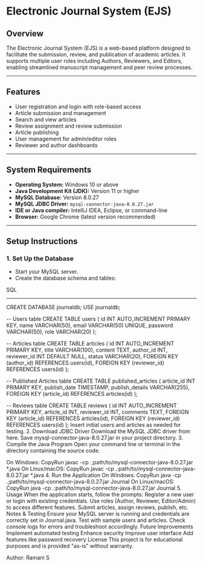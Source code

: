# Electronic Journal System (EJS)

## Overview
The Electronic Journal System (EJS) is a web-based platform designed to facilitate the submission, review, and publication of academic articles. It supports multiple user roles including Authors, Reviewers, and Editors, enabling streamlined manuscript management and peer review processes.

---

## Features
- User registration and login with role-based access
- Article submission and management
- Search and view articles
- Review assignment and review submission
- Article publishing
- User management for admin/editor roles
- Reviewer and author dashboards

---

## System Requirements
- **Operating System:** Windows 10 or above
- **Java Development Kit (JDK):** Version 11 or higher
- **MySQL Database:** Version 8.0.27
- **MySQL JDBC Driver:** `mysql-connector-java-8.0.27.jar`
- **IDE or Java compiler:** IntelliJ IDEA, Eclipse, or command-line
- **Browser:** Google Chrome (latest version recommended)

---

## Setup Instructions

### 1. Set Up the Database
- Start your MySQL server.
- Create the database schema and tables:

SQL
_______
CREATE DATABASE journaldb;
USE journaldb;

-- Users table
CREATE TABLE users (
    id INT AUTO_INCREMENT PRIMARY KEY,
    name VARCHAR(50),
    email VARCHAR(50) UNIQUE,
    password VARCHAR(50),
    role VARCHAR(20)
);

-- Articles table
CREATE TABLE articles (
    id INT AUTO_INCREMENT PRIMARY KEY,
    title VARCHAR(100),
    content TEXT,
    author_id INT,
    reviewer_id INT DEFAULT NULL,
    status VARCHAR(20),
    FOREIGN KEY (author_id) REFERENCES users(id),
    FOREIGN KEY (reviewer_id) REFERENCES users(id)
);

-- Published Articles table
CREATE TABLE published_articles (
    article_id INT PRIMARY KEY,
    publish_date TIMESTAMP,
    publish_details VARCHAR(255),
    FOREIGN KEY (article_id) REFERENCES articles(id)
);

-- Reviews table
CREATE TABLE reviews (
    id INT AUTO_INCREMENT PRIMARY KEY,
    article_id INT,
    reviewer_id INT,
    comments TEXT,
    FOREIGN KEY (article_id) REFERENCES articles(id),
    FOREIGN KEY (reviewer_id) REFERENCES users(id)
);
Insert initial users and articles as needed for testing.
2. Download JDBC Driver
Download the MySQL JDBC driver from here.
Save mysql-connector-java-8.0.27.jar in your project directory.
3. Compile the Java Program
Open your command line or terminal in the directory containing the source code.

On Windows:
CopyRun
javac -cp .;path/to/mysql-connector-java-8.0.27.jar *.java
On Linux/macOS:
CopyRun
javac -cp .:path/to/mysql-connector-java-8.0.27.jar *.java
4. Run the Application
On Windows:
CopyRun
java -cp .;path/to/mysql-connector-java-8.0.27.jar Journal
On Linux/macOS:
CopyRun
java -cp .:path/to/mysql-connector-java-8.0.27.jar Journal
5. Usage
When the application starts, follow the prompts:
Register a new user or login with existing credentials.
Use roles (Author, Reviewer, Editor/Admin) to access different features.
Submit articles, assign reviews, publish, etc.
Notes & Testing
Ensure your MySQL server is running and credentials are correctly set in Journal.java.
Test with sample users and articles.
Check console logs for errors and troubleshoot accordingly.
Future Improvements
Implement automated testing
Enhance security
Improve user interface
Add features like password recovery
License
This project is for educational purposes and is provided "as-is" without warranty.


Author: Ramani S
